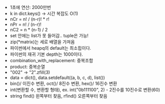 - 1초에 연산: 2000만번
- k in dict.keys() -> 시간 복잡도 O(1)
- nCr = n! / (n-r)! * r!
- nPr = n! / (n-r)!
- nC2 = n * (n-1) / 2
- set 안에는 list가 못 들어감.. tuple은 가능!
- zip(*matrix)는 세로 배열을 가져옴
- 파이썬에서 heapq의 default는 최소힙이다.
- 파이썬의 재귀 기본 depth는 1000이다.
- combination_with_replacement: 중복조합
- product: 중복순열
- "002" -> "2".zfill(3)
- data = dict(), data.setdefault((a, b, c, d), list())
- bin()/ 이진수 변환, oct()/ 8진수 변환, hex()/ 16진수 변환
- int(변환할 수, 변환할 형태), ex. int("0b111100", 2) - 2진수를 10진수로 변환(60)
- string find() 왼쪽부터 찾음, rfind() 오른쪽부터 찾음